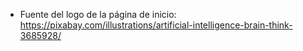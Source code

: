 - Fuente del logo de la página de inicio: https://pixabay.com/illustrations/artificial-intelligence-brain-think-3685928/ 